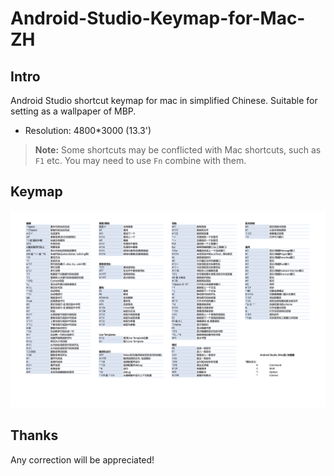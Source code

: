 # Android-Studio-Keymap-for-Mac-ZH

## Intro
Android Studio shortcut keymap for mac in simplified Chinese. 
Suitable for setting as a wallpaper of MBP.

- Resolution: 4800*3000 (13.3')


> **Note:**
> Some shortcuts may be conflicted with Mac shortcuts, such as `F1` etc. You may need to use `Fn` combine with them.


## Keymap

![keymap](./AS-keymap-mac-zh.png)


## Thanks
Any correction will be appreciated!